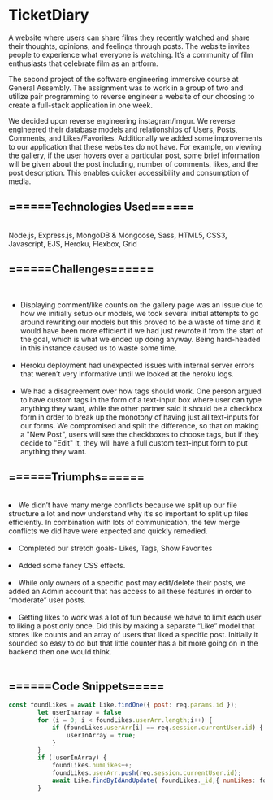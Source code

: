 # TicketDiary
A website where users can share films they recently watched and share their thoughts, opinions, and feelings through posts. The website invites people to experience what everyone is watching. It’s a community of film enthusiasts that celebrate film as an artform. 


The second project of the software engineering immersive course at General Assembly. The assignment was to work in a group of two and utilize pair programming to reverse engineer a website of our choosing to create a full-stack application in one week.

We decided upon reverse engineering instagram/imgur. We reverse engineered their database models and relationships of Users, Posts, Comments, and Likes/Favorites. Additionally we added some improvements to our application that these websites do not have. For example, on viewing the gallery, if the user hovers over a particular post, some brief information will be given about the post including, number of comments, likes, and the post description. This enables quicker accessibility and consumption of media.



<h2>======Technologies Used======</h2> </br>
Node.js, Express.js, MongoDB & Mongoose, Sass, HTML5, CSS3, Javascript, EJS, Heroku, Flexbox, Grid


<h2>======Challenges======</h2> </br>
<ul>
<li>Displaying comment/like counts on the gallery page was an issue due to how we initially setup our models, we took several initial attempts to go around rewriting our models but this proved to be a waste of time and it would have been more efficient if we had just rewrote it from the start of the goal, which is what we ended up doing anyway. Being hard-headed in this instance caused us to waste some time.</li></br>
<li>Heroku deployment had unexpected issues with internal server errors that weren’t very informative until we looked at the heroku logs.</li></br>
<li>We had a disagreement over how tags should work. One person argued to have custom tags in the form of a text-input box where user can type anything they want, while the other partner said it should be a checkbox form in order to break up the monotony of having just all text-inputs for our forms. We compromised and split the difference, so that on making a "New Post", users will see the checkboxes to choose tags, but if they decide to "Edit" it, they will have a full custom text-input form to put anything they want. </li>
</ul>

<h2>======Triumphs====== </h2> </br>
<li>We didn’t have many merge conflicts because we split up our file structure a lot and now understand why it’s so important to split up files efficiently. In combination with lots of communication, the few merge conflicts we did have were expected and quickly remedied. </li></br>
<li>Completed our stretch goals- Likes, Tags, Show Favorites </li></br>
<li>Added some fancy CSS effects. </li> </br>
<li>While only owners of a specific post may edit/delete their posts, we added an Admin account that has access to all these features in order to “moderate” user posts. </li></br>
<li>Getting likes to work was a lot of fun because we have to limit each user to liking a post only once. Did this by making a separate “Like” model that stores like counts and an array of users that liked a specific post. Initially it sounded so easy to do but that little counter has a bit more going on in the backend then one would think. </li></br>
</ul>


<h2>======Code Snippets=====</h2>

```javascript
const foundLikes = await Like.findOne({ post: req.params.id });
        let userInArray = false
        for (i = 0; i < foundLikes.userArr.length;i++) {
            if (foundLikes.userArr[i] == req.session.currentUser.id) {
                userInArray = true;
            }
        }
        if (!userInArray) {
            foundLikes.numLikes++;
            foundLikes.userArr.push(req.session.currentUser.id);
            await Like.findByIdAndUpdate( foundLikes._id,{ numLikes: foundLikes.numLikes,userArr: foundLikes.userArr,},{ new: true },)
        }

```
